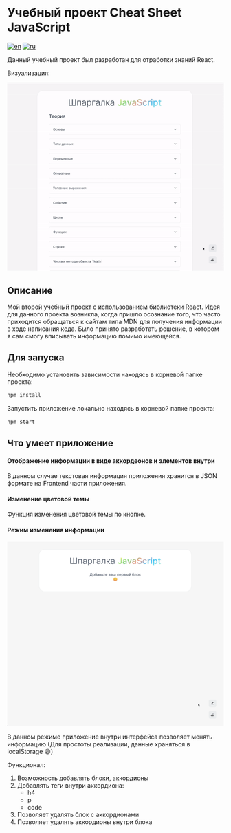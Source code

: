 <!-- prettier-ignore-start -->

# Учебный проект Cheat Sheet JavaScript

[![en](https://img.shields.io/badge/lang-en-blue)](/README.en.md)
[![ru](https://img.shields.io/badge/lang-ru-green.svg)](/README.ru.md)

Данный учебный проект был разработан для отработки знаний React.

Визуализация:

<img src="git_source/IMG_0212.gif" width="600" height="auto"/>

## Описание

Мой второй учебный проект с использованием библиотеки React. Идея для данного проекта возникла, когда пришло осознание того, что часто приходится обращаться к сайтам типа MDN для получения информации в ходе написания кода. Было принято разработать решение, в котором я сам смогу вписывать информацию помимо имеющейся.

## Для запуска

Необходимо установить зависимости находясь в корневой папке проекта:

```bash
npm install
```

Запустить приложение локально находясь в корневой папке проекта:

```bash
npm start
```

## Что умеет приложение

#### Отображение информации в виде аккордеонов и элементов внутри

В данном случае текстовая информация приложения хранится в JSON формате на Frontend части приложения.

#### Изменение цветовой темы

Функция изменения цветовой темы по кнопке.

#### Режим изменения информации

<img src="git_source/IMG_0213.gif" width="600" height="auto"/>

В данном режиме приложение внутри интерфейса позволяет менять информацию (Для простоты реализации, данные храняться в localStorage :smile:)

Функционал:

1. Возможность добавлять блоки, аккордионы
2. Добавлять теги внутри аккордиона:
   - h4
   - p
   - code
3. Позволяет удалять блок с аккордионами
4. Позволяет удалять аккордионы внутри блока
<!-- prettier-ignore-end -->
